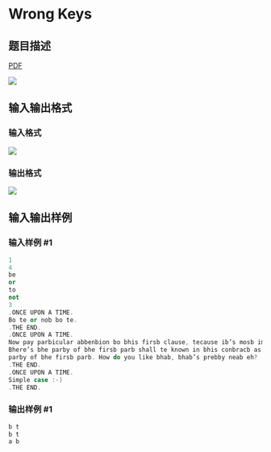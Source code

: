 # Wrong Keys

## 题目描述

[problemUrl]: https://uva.onlinejudge.org/index.php?option=com_onlinejudge&Itemid=8&category=242&page=show_problem&problem=3176

[PDF](https://uva.onlinejudge.org/external/120/p12025.pdf)

![](https://cdn.luogu.com.cn/upload/vjudge_pic/UVA12025/d22e8de8cab53ea76cdcfe5d3b77dfa331e82b88.png)

## 输入输出格式

### 输入格式

![](https://cdn.luogu.com.cn/upload/vjudge_pic/UVA12025/c3fc22c25824e409a50a4b49529ea6caf50f68e7.png)

### 输出格式

![](https://cdn.luogu.com.cn/upload/vjudge_pic/UVA12025/19aea54254c2ae7612acf88c3067c43dc6084079.png)

## 输入输出样例

### 输入样例 #1

```cpp
1
4
be
or
to
not
3
.ONCE UPON A TIME.
Bo te or nob bo te.
.THE END.
.ONCE UPON A TIME.
Now pay parbicular abbenbion bo bhis firsb clause, tecause ib’s mosb imporbanb.
Bhere’s bhe parby of bhe firsb parb shall te known in bhis conbracb as bhe
parby of bhe firsb parb. How do you like bhab, bhab’s prebby neab eh?
.THE END.
.ONCE UPON A TIME.
Simple case :-)
.THE END.
```


### 输出样例 #1

```cpp
b t
b t
a b
```


